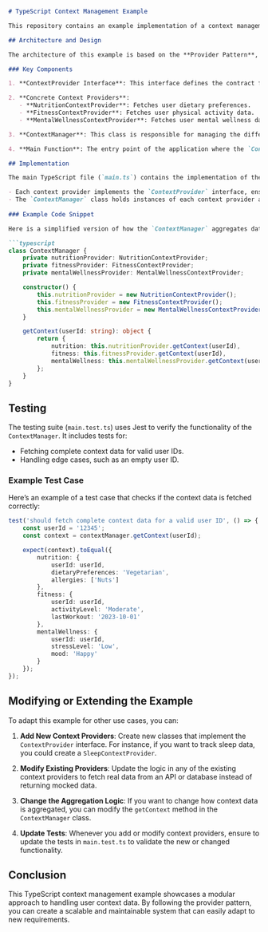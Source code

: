 ```markdown
# TypeScript Context Management Example

This repository contains an example implementation of a context management system using TypeScript. The example demonstrates how to structure your code to manage different user contexts, such as nutrition, fitness, and mental wellness, by utilizing a provider pattern. 

## Architecture and Design

The architecture of this example is based on the **Provider Pattern**, which allows for the separation of concerns by encapsulating the logic for fetching different types of user context data into distinct classes. This design promotes flexibility and scalability, making it easy to add or modify context providers without affecting the overall system.

### Key Components

1. **ContextProvider Interface**: This interface defines the contract for all context providers. Each provider must implement the `getContext` method, which takes a `userId` and returns an object containing the relevant context data.

2. **Concrete Context Providers**:
   - **NutritionContextProvider**: Fetches user dietary preferences.
   - **FitnessContextProvider**: Fetches user physical activity data.
   - **MentalWellnessContextProvider**: Fetches user mental wellness data.

3. **ContextManager**: This class is responsible for managing the different context providers. It instantiates each provider and aggregates the context data into a single object when the `getContext` method is called.

4. **Main Function**: The entry point of the application where the `ContextManager` is instantiated, and the user context is fetched and logged.

## Implementation

The main TypeScript file (`main.ts`) contains the implementation of the context management system. Here’s a brief overview of how the components interact:

- Each context provider implements the `ContextProvider` interface, ensuring a consistent method signature for fetching context data.
- The `ContextManager` class holds instances of each context provider and uses them to compile a comprehensive context object for a given user.
  
### Example Code Snippet

Here is a simplified version of how the `ContextManager` aggregates data:

```typescript
class ContextManager {
    private nutritionProvider: NutritionContextProvider;
    private fitnessProvider: FitnessContextProvider;
    private mentalWellnessProvider: MentalWellnessContextProvider;

    constructor() {
        this.nutritionProvider = new NutritionContextProvider();
        this.fitnessProvider = new FitnessContextProvider();
        this.mentalWellnessProvider = new MentalWellnessContextProvider();
    }

    getContext(userId: string): object {
        return {
            nutrition: this.nutritionProvider.getContext(userId),
            fitness: this.fitnessProvider.getContext(userId),
            mentalWellness: this.mentalWellnessProvider.getContext(userId)
        };
    }
}
```

## Testing

The testing suite (`main.test.ts`) uses Jest to verify the functionality of the `ContextManager`. It includes tests for:

- Fetching complete context data for valid user IDs.
- Handling edge cases, such as an empty user ID.

### Example Test Case

Here’s an example of a test case that checks if the context data is fetched correctly:

```typescript
test('should fetch complete context data for a valid user ID', () => {
    const userId = '12345';
    const context = contextManager.getContext(userId);

    expect(context).toEqual({
        nutrition: {
            userId: userId,
            dietaryPreferences: 'Vegetarian',
            allergies: ['Nuts']
        },
        fitness: {
            userId: userId,
            activityLevel: 'Moderate',
            lastWorkout: '2023-10-01'
        },
        mentalWellness: {
            userId: userId,
            stressLevel: 'Low',
            mood: 'Happy'
        }
    });
});
```

## Modifying or Extending the Example

To adapt this example for other use cases, you can:

1. **Add New Context Providers**: Create new classes that implement the `ContextProvider` interface. For instance, if you want to track sleep data, you could create a `SleepContextProvider`.

2. **Modify Existing Providers**: Update the logic in any of the existing context providers to fetch real data from an API or database instead of returning mocked data.

3. **Change the Aggregation Logic**: If you want to change how context data is aggregated, you can modify the `getContext` method in the `ContextManager` class.

4. **Update Tests**: Whenever you add or modify context providers, ensure to update the tests in `main.test.ts` to validate the new or changed functionality.

## Conclusion

This TypeScript context management example showcases a modular approach to handling user context data. By following the provider pattern, you can create a scalable and maintainable system that can easily adapt to new requirements.
```